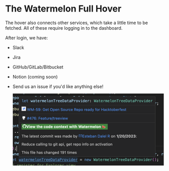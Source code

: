 # The Watermelon Full Hover

The hover also connects other services, which take a little time to be fetched.
All of these require logging in to the dashboard.

After login, we have:

- Slack
- Jira
- GitHub/GitLab/Bitbucket
- Notion (coming soon)
- Send us an issue if you'd like anything else!

  ![hover-extra.png](./hover-extra.png)
